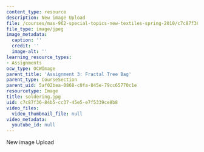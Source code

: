 ```yaml
---
content_type: resource
description: New image Upload
file: /courses/mas-962-special-topics-new-textiles-spring-2010/c7c87f3684b5cc3745e5e7f5339ce8b8_soldering.jpg
file_type: image/jpeg
image_metadata:
  caption: ''
  credit: ''
  image-alt: ''
learning_resource_types:
- Assignments
ocw_type: OCWImage
parent_title: 'Assignment 3: Fractal Tree Bag'
parent_type: CourseSection
parent_uid: 5af02bea-0868-c0fa-845e-79cc65770c1e
resourcetype: Image
title: soldering.jpg
uid: c7c87f36-84b5-cc37-45e5-e7f5339ce8b8
video_files:
  video_thumbnail_file: null
video_metadata:
  youtube_id: null
---
```

New image Upload

